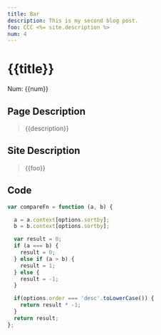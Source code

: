 ```yaml
---
title: Bar
description: This is my second blog post.
foo: CCC <%= site.description %>
num: 4
---
```

# {{title}}
Num: {{num}}

## Page Description

> {{description}}


## Site Description

> {{foo}}


## Code

```js
var compareFn = function (a, b) {

  a = a.context[options.sortby];
  b = b.context[options.sortby];

  var result = 0;
  if (a === b) {
    result = 0;
  } else if (a > b) {
    result = 1;
  } else {
    result = -1;
  }

  if(options.order === 'desc'.toLowerCase()) {
    return result * -1;
  }
  return result;
};
```
